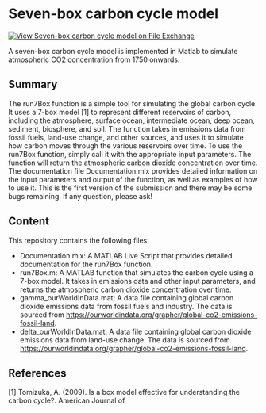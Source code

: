 # Seven-box carbon cycle model

[![View Seven-box carbon cycle model on File Exchange](https://www.mathworks.com/matlabcentral/images/matlab-file-exchange.svg)](https://se.mathworks.com/matlabcentral/fileexchange/128979-seven-box-carbon-cycle-model)

A seven-box carbon cycle model is implemented in Matlab to simulate atmospheric CO2 concentration from 1750 onwards.

## Summary

The run7Box function is a simple tool for simulating the global carbon cycle. It uses a 7-box model [1] to represent different reservoirs of carbon, including the atmosphere, surface ocean, intermediate ocean, deep ocean, sediment, biosphere, and soil. The function takes in emissions data from fossil fuels, land-use change, and other sources, and uses it to simulate how carbon moves through the various reservoirs over time. To use the run7Box function, simply call it with the appropriate input parameters. The function will return the atmospheric carbon dioxide concentration over time. The documentation file Documentation.mlx provides detailed information on the input parameters and output of the function, as well as examples of how to use it. This is the first version of the submission and there may be some bugs remaining. If any question, please ask!

## Content

This repository contains the following files:

- Documentation.mlx: A MATLAB Live Script that provides detailed documentation for the run7Box function.
- run7Box.m: A MATLAB function that simulates the carbon cycle using a 7-box model. It takes in emissions data and other input parameters, and returns the atmospheric carbon dioxide concentration over time.
- gamma_ourWorldInData.mat: A data file containing global carbon dioxide emissions data from fossil fuels and industry. The data is sourced from https://ourworldindata.org/grapher/global-co2-emissions-fossil-land.
- delta_ourWorldInData.mat: A data file containing global carbon dioxide emissions data from land-use change. The data is sourced from https://ourworldindata.org/grapher/global-co2-emissions-fossil-land.

## References

[1] Tomizuka, A. (2009). Is a box model effective for understanding the carbon cycle?. American Journal of
